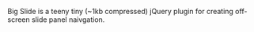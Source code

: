 Big Slide is a teeny tiny (~1kb compressed) jQuery plugin for creating off-screen slide panel naivgation.